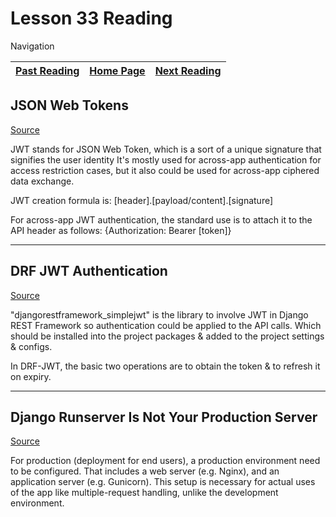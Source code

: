 # Lesson 33 Reading

Navigation

| [Past Reading](../Read-32/README.md) | [Home Page](../README.md) | [Next Reading](../Read-34/README.md) |
| ------------ | --------- | ------------ |

## JSON Web Tokens

[Source](https://jwt.io/introduction/)

JWT stands for JSON Web Token, which is a sort of a unique signature that signifies the user identity It's mostly used for across-app authentication for access restriction cases, but it also could be used for across-app ciphered data exchange.

JWT creation formula is: [header].[payload/content].[signature]

For across-app JWT authentication, the standard use is to attach it to the API header as follows: {Authorization: Bearer [token]}

---

## DRF JWT Authentication

[Source](https://simpleisbetterthancomplex.com/tutorial/2018/12/19/how-to-use-jwt-authentication-with-django-rest-framework.html)

"djangorestframework_simplejwt" is the library to involve JWT in Django REST Framework so authentication could be applied to the API calls. Which should be installed into the project packages & added to the project settings & configs.

In DRF-JWT, the basic two operations are to obtain the token & to refresh it on expiry.

---

## Django Runserver Is Not Your Production Server

[Source](https://build.vsupalov.com/django-runserver-in-production/)

For production (deployment for end users), a production environment need to be configured. That includes a web server (e.g. Nginx), and an application server (e.g. Gunicorn). This setup is necessary for actual uses of the app like multiple-request handling, unlike the development environment.
